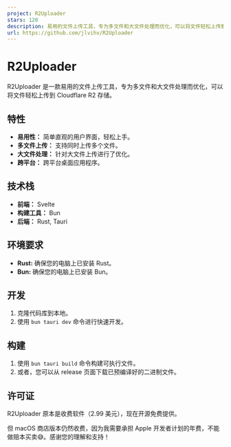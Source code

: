 ```yaml
---
project: R2Uploader
stars: 120
description: 易用的文件上传工具，专为多文件和大文件处理而优化，可以将文件轻松上传到 Cloudflare R2 存储。
url: https://github.com/jlvihv/R2Uploader
---
```


R2Uploader
==========

R2Uploader 是一款易用的文件上传工具，专为多文件和大文件处理而优化，可以将文件轻松上传到 Cloudflare R2 存储。

特性
--

-   **易用性：** 简单直观的用户界面，轻松上手。
-   **多文件上传：** 支持同时上传多个文件。
-   **大文件处理：** 针对大文件上传进行了优化。
-   **跨平台：** 跨平台桌面应用程序。

技术栈
---

-   **前端：** Svelte
-   **构建工具：** Bun
-   **后端：** Rust, Tauri

环境要求
----

-   **Rust:** 确保您的电脑上已安装 Rust。
-   **Bun:** 确保您的电脑上已安装 Bun。

开发
--

1.  克隆代码库到本地。
2.  使用 `bun tauri dev` 命令进行快速开发。

构建
--

1.  使用 `bun tauri build` 命令构建可执行文件。
2.  或者，您可以从 release 页面下载已预编译好的二进制文件。

许可证
---

R2Uploader 原本是收费软件（2.99 美元），现在开源免费提供。

但 macOS 商店版本仍然收费，因为我需要承担 Apple 开发者计划的年费，不能做赔本买卖😅。感谢您的理解和支持！
